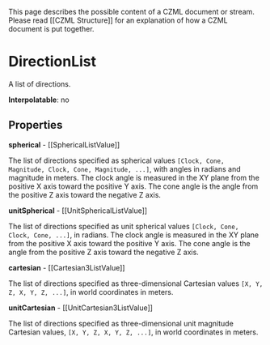This page describes the possible content of a CZML document or stream.  Please read [[CZML Structure]] for an explanation of how a CZML document is put together.

# DirectionList

A list of directions.

**Interpolatable**: no

## Properties

**spherical** - [[SphericalListValue]]

The list of directions specified as spherical values `[Clock, Cone, Magnitude, Clock, Cone, Magnitude, ...]`, with angles in radians and magnitude in meters.  The clock angle is measured in the XY plane from the positive X axis toward the positive Y axis.  The cone angle is the angle from the positive Z axis toward the negative Z axis.


**unitSpherical** - [[UnitSphericalListValue]]

The list of directions specified as unit spherical values `[Clock, Cone, Clock, Cone, ...]`, in radians.  The clock angle is measured in the XY plane from the positive X axis toward the positive Y axis.  The cone angle is the angle from the positive Z axis toward the negative Z axis.


**cartesian** - [[Cartesian3ListValue]]

The list of directions specified as three-dimensional Cartesian values `[X, Y, Z, X, Y, Z, ...]`, in world coordinates in meters.


**unitCartesian** - [[UnitCartesian3ListValue]]

The list of directions specified as three-dimensional unit magnitude Cartesian values, `[X, Y, Z, X, Y, Z, ...]`, in world coordinates in meters.


